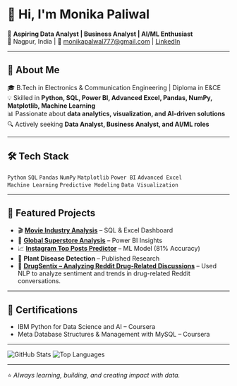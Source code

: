 # 👋 Hi, I'm Monika Paliwal  

💼 **Aspiring Data Analyst | Business Analyst | AI/ML Enthusiast**  
📍 Nagpur, India | 📧 monikapalwal777@gmail.com | [LinkedIn](https://www.linkedin.com/in/monika-paliwal-9a85a22ba)  

---

## 🚀 About Me  
🎓 B.Tech in Electronics & Communication Engineering | Diploma in E&CE  
💡 Skilled in **Python, SQL, Power BI, Advanced Excel, Pandas, NumPy, Matplotlib, Machine Learning**  
📊 Passionate about **data analytics, visualization, and AI-driven solutions**  
🔍 Actively seeking **Data Analyst, Business Analyst, and AI/ML roles**  

---

## 🛠 Tech Stack  
`Python` `SQL` `Pandas` `NumPy` `Matplotlib` `Power BI` `Advanced Excel`  
`Machine Learning` `Predictive Modeling` `Data Visualization`  

---

## 📂 Featured Projects  
- 🎬 **[Movie Industry Analysis](https://github.com/JoySeedhe/Movie-Industry-Analysis-SQL-Project)** – SQL & Excel Dashboard  
- 🛒 **[Global Superstore Analysis](https://github.com/JoySeedhe/Global-Superstore-Analysis--Power-BI)** – Power BI Insights  
- 📈 **[Instagram Top Posts Predictor](https://github.com/JoySeedhe/Instagram-Top-Posts-Machine-Learning-Model)** – ML Model (81% Accuracy)  
- 🌱 **Plant Disease Detection** – Published Research
- 💊 **[DrugSentix – Analyzing Reddit Drug-Related Discussions](https://github.com/JoySeedhe/DrugSentix--Analyzing-Drug-Related-Posts-Discussions-of-Reddit)** – Used NLP to analyze sentiment and trends in drug-related Reddit conversations.

---

## 📜 Certifications  
- IBM Python for Data Science and AI – Coursera  
- Meta Database Structures & Management with MySQL – Coursera  

---

![GitHub Stats](https://github-readme-stats.vercel.app/api?username=JoySeedhe&show_icons=true&theme=tokyonight)
![Top Languages](https://github-readme-stats.vercel.app/api/top-langs/?username=JoySeedhe&layout=compact&theme=tokyonight)

---
⭐ *Always learning, building, and creating impact with data.*
